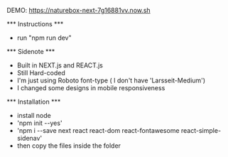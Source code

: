 DEMO: 
https://naturebox-next-7g16881vv.now.sh

*** Instructions ***
- run "npm run dev"

*** Sidenote ***
- Built in NEXT.js and REACT.js
- Still Hard-coded
- I'm just using Roboto font-type ( I don't have 'Larsseit-Medium')
- I changed some designs in mobile responsiveness

*** Installation ***
- install node
- 'npm init --yes'
- 'npm i --save next react react-dom react-fontawesome react-simple-sidenav'
- then copy the files inside the folder



